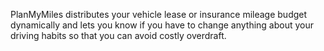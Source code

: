 PlanMyMiles distributes your vehicle lease or insurance mileage budget dynamically and lets you know if you have to change anything about your driving habits so that you can avoid costly overdraft.
